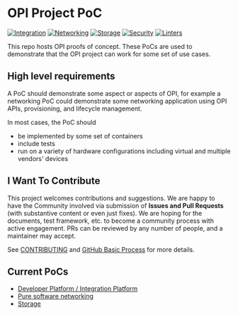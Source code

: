 # OPI Project PoC

[![Integration](https://github.com/opiproject/opi-poc/actions/workflows/poc-integration.yml/badge.svg)](https://github.com/opiproject/opi-poc/actions/workflows/poc-integration.yml)
[![Networking](https://github.com/opiproject/opi-poc/actions/workflows/poc-networking.yml/badge.svg)](https://github.com/opiproject/opi-poc/actions/workflows/poc-networking.yml)
[![Storage](https://github.com/opiproject/opi-poc/actions/workflows/poc-storage.yml/badge.svg)](https://github.com/opiproject/opi-poc/actions/workflows/poc-storage.yml)
[![Security](https://github.com/opiproject/opi-poc/actions/workflows/poc-security.yml/badge.svg)](https://github.com/opiproject/opi-poc/actions/workflows/poc-security.yml)
[![Linters](https://github.com/opiproject/opi-poc/actions/workflows/linters.yml/badge.svg)](https://github.com/opiproject/opi-poc/actions/workflows/linters.yml)

This repo hosts OPI proofs of concept.  These PoCs are used to demonstrate that
the OPI project can work for some set of use cases.

## High level requirements

A PoC should demonstrate some aspect or aspects of OPI, for example a networking
PoC could demonstrate some networking application using OPI APIs, provisioning,
and lifecycle management.

In most cases, the PoC should

* be implemented by some set of containers
* include tests
* run on a variety of hardware configurations including virtual and multiple
  vendors' devices

## I Want To Contribute

This project welcomes contributions and suggestions.  We are happy to have the
Community involved via submission of **Issues and Pull Requests** (with
substantive content  or even just fixes). We are hoping for the documents,
test framework, etc. to become a community process with active engagement.
PRs can be reviewed by any number of people, and a maintainer may accept.

See [CONTRIBUTING](https://github.com/opiproject/opi/blob/main/CONTRIBUTING.md)
and [GitHub Basic Process](https://github.com/opiproject/opi/blob/main/doc-github-rules.md)
for more details.

## Current PoCs

* [Developer Platform / Integration Platform](integration/README.md)
* [Pure software networking](networking/README.md)
* [Storage](storage/README.md)
